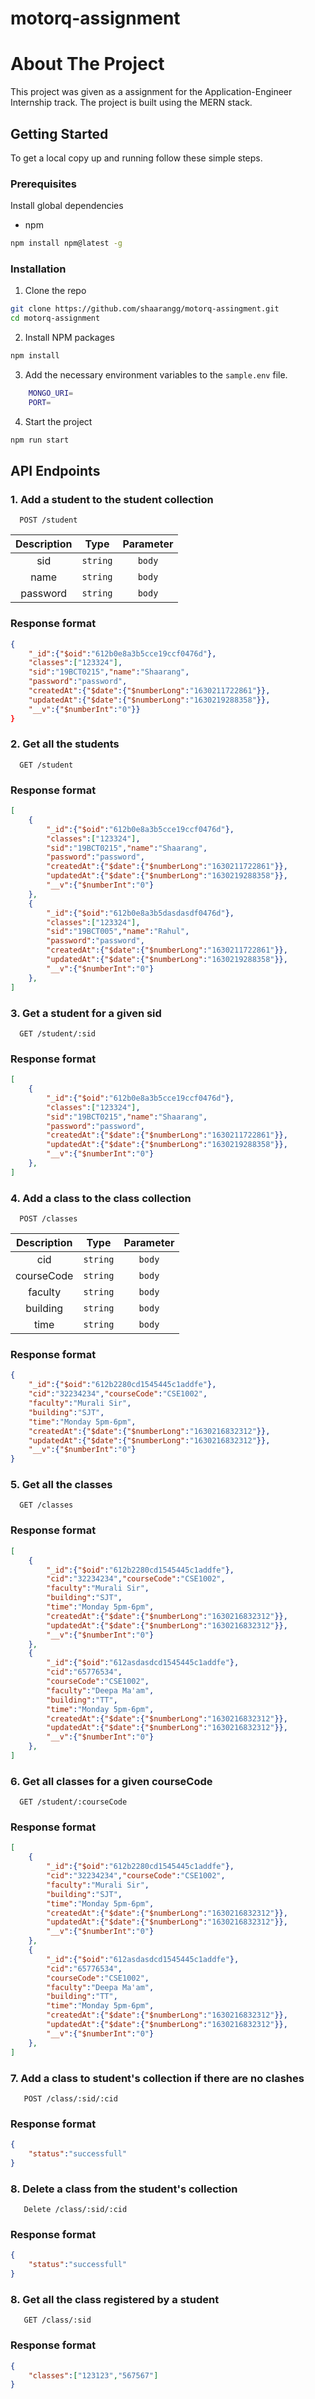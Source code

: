 # motorq-assignment

# About The Project
This project was given as a assignment for the Application-Engineer Internship track. The project is built using the MERN stack.


## Getting Started

To get a local copy up and running follow these simple steps.

### Prerequisites

Install global dependencies
* npm
```sh
npm install npm@latest -g
```

### Installation
 
1. Clone the repo 
```sh
git clone https://github.com/shaarangg/motorq-assingment.git
cd motorq-assignment
```
2. Install NPM packages
```sh
npm install
```
3. Add the necessary environment variables to the `sample.env` file.
```sh
    MONGO_URI=
    PORT=
```

4. Start the project
```sh
npm run start
```

## API Endpoints

### 1. Add a student to the student collection
```http
  POST /student
```

| Description                     | Type     | Parameter | 
| :------------------------------:| :-------:| :--------: | 
|  sid | `string` | `body`    | 
|  name | `string` | `body`    |
|  password   |  `string`|  `body`   |


### Response format

```json
{
    "_id":{"$oid":"612b0e8a3b5cce19ccf0476d"},
    "classes":["123324"],
    "sid":"19BCT0215","name":"Shaarang",
    "password":"password",
    "createdAt":{"$date":{"$numberLong":"1630211722861"}},
    "updatedAt":{"$date":{"$numberLong":"1630219288358"}},
    "__v":{"$numberInt":"0"}}
}
```

### 2. Get all the students
```http
  GET /student
```

### Response format

```json
[   
    {
        "_id":{"$oid":"612b0e8a3b5cce19ccf0476d"},
        "classes":["123324"],
        "sid":"19BCT0215","name":"Shaarang",
        "password":"password",
        "createdAt":{"$date":{"$numberLong":"1630211722861"}},
        "updatedAt":{"$date":{"$numberLong":"1630219288358"}},
        "__v":{"$numberInt":"0"}
    },
    {
        "_id":{"$oid":"612b0e8a3b5dasdasdf0476d"},
        "classes":["123324"],
        "sid":"19BCT005","name":"Rahul",
        "password":"password",
        "createdAt":{"$date":{"$numberLong":"1630211722861"}},
        "updatedAt":{"$date":{"$numberLong":"1630219288358"}},
        "__v":{"$numberInt":"0"}
    },
]
```
### 3. Get a student for a given sid
```http
  GET /student/:sid
```

### Response format

```json
[   
    {
        "_id":{"$oid":"612b0e8a3b5cce19ccf0476d"},
        "classes":["123324"],
        "sid":"19BCT0215","name":"Shaarang",
        "password":"password",
        "createdAt":{"$date":{"$numberLong":"1630211722861"}},
        "updatedAt":{"$date":{"$numberLong":"1630219288358"}},
        "__v":{"$numberInt":"0"}
    },
]
```

### 4. Add a class to the class collection
```http
  POST /classes
```

| Description                     | Type     | Parameter | 
| :------------------------------:| :-------:| :--------: | 
|  cid | `string` | `body`    | 
|  courseCode | `string` | `body`    |
|  faculty   |  `string`|  `body`   |
|  building   |  `string`|  `body`   |
|  time   |  `string`|  `body`   |


### Response format

```json
{
    "_id":{"$oid":"612b2280cd1545445c1addfe"},
    "cid":"32234234","courseCode":"CSE1002",
    "faculty":"Murali Sir",
    "building":"SJT",
    "time":"Monday 5pm-6pm",
    "createdAt":{"$date":{"$numberLong":"1630216832312"}},
    "updatedAt":{"$date":{"$numberLong":"1630216832312"}},
    "__v":{"$numberInt":"0"}
}
```

### 5. Get all the classes
```http
  GET /classes
```

### Response format

```json
[   
    {
        "_id":{"$oid":"612b2280cd1545445c1addfe"},
        "cid":"32234234","courseCode":"CSE1002",
        "faculty":"Murali Sir",
        "building":"SJT",
        "time":"Monday 5pm-6pm",
        "createdAt":{"$date":{"$numberLong":"1630216832312"}},
        "updatedAt":{"$date":{"$numberLong":"1630216832312"}},
        "__v":{"$numberInt":"0"}
    },
    {
        "_id":{"$oid":"612asdasdcd1545445c1addfe"},
        "cid":"65776534",
        "courseCode":"CSE1002",
        "faculty":"Deepa Ma'am",
        "building":"TT",
        "time":"Monday 5pm-6pm",
        "createdAt":{"$date":{"$numberLong":"1630216832312"}},
        "updatedAt":{"$date":{"$numberLong":"1630216832312"}},
        "__v":{"$numberInt":"0"}
    },
]
```

### 6. Get all classes for a given courseCode
```http
  GET /student/:courseCode
```

### Response format

```json
[   
    {
        "_id":{"$oid":"612b2280cd1545445c1addfe"},
        "cid":"32234234","courseCode":"CSE1002",
        "faculty":"Murali Sir",
        "building":"SJT",
        "time":"Monday 5pm-6pm",
        "createdAt":{"$date":{"$numberLong":"1630216832312"}},
        "updatedAt":{"$date":{"$numberLong":"1630216832312"}},
        "__v":{"$numberInt":"0"}
    },
    {
        "_id":{"$oid":"612asdasdcd1545445c1addfe"},
        "cid":"65776534",
        "courseCode":"CSE1002",
        "faculty":"Deepa Ma'am",
        "building":"TT",
        "time":"Monday 5pm-6pm",
        "createdAt":{"$date":{"$numberLong":"1630216832312"}},
        "updatedAt":{"$date":{"$numberLong":"1630216832312"}},
        "__v":{"$numberInt":"0"}
    },
]
```

### 7. Add a class to student's collection if there are no clashes
```http
   POST /class/:sid/:cid
```

### Response format

```json
{
    "status":"successfull"
}
```

### 8. Delete a class from the student's collection
```http
   Delete /class/:sid/:cid
```

### Response format

```json
{
    "status":"successfull"
}
```
### 8. Get all the class registered by a student
```http
   GET /class/:sid
```

### Response format

```json
{
    "classes":["123123","567567"]
}
```